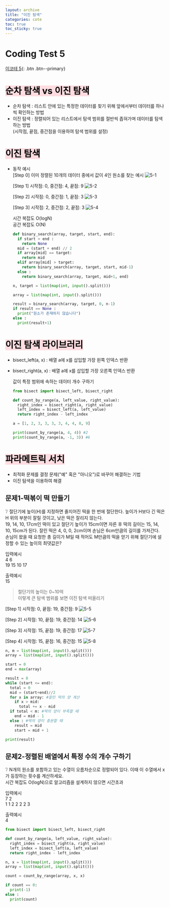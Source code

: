 ```yaml
---
layout: archive
title: "이진 탐색"
categories: cote
toc: true
toc_sticky: true
---
```


# Coding Test 5

[이코테 5](https://www.youtube.com/watch?v=94RC-DsGMLo&list=PLRx0vPvlEmdAghTr5mXQxGpHjWqSz0dgC&index=5){: .btn .btn--primary}

# <mark style='background-color: #ffdce0'>순차 탐색 vs 이진 탐색</mark>

- 순차 탐색 : 리스트 안에 있는 특정한 데이터를 찾기 위해 앞에서부터 데이터를 하나씩 확인하는 방법
- 이진 탐색 : 정렬되어 있는 리스트에서 탐색 범위를 절반씩 좁혀가며 데이터를 탐색하는 방법  
  (시작점, 끝점, 중간점을 이용하여 탐색 범위를 설정)

# <mark style='background-color: #ffdce0'>이진 탐색</mark>

- 동작 예시  
   [Step 0] 이미 정렬된 10개의 데이터 중에서 값이 4인 원소를 찾는 예시
  ![5-1](https://user-images.githubusercontent.com/63334368/202843962-3d4255ec-fc38-447d-85c4-efa00159ed12.png)

  [Step 1] 시작점: 0, 중간점: 4, 끝점: 9
  ![5-2](https://user-images.githubusercontent.com/63334368/202843971-7f024a91-a7de-457a-9468-ff45fb64451f.png)

  [Step 2] 시작점: 0, 중간점: 1, 끝점: 3
  ![5-3](https://user-images.githubusercontent.com/63334368/202843972-e540cfc4-24bb-4c1d-af74-c5b9b66e7040.png)

  [Step 3] 시작점: 2, 중간점: 2, 끝점: 3
  ![5-4](https://user-images.githubusercontent.com/63334368/202843965-2eb7c434-7c96-46e3-8c4c-479e113e086f.png)

  시간 복잡도 O(logN)  
   공간 복잡도 O(N)

  ```python
  def binary_search(array, target, start, end):
    if start > end :
      return None
    mid = (start + end) // 2
    if array[mid] == target:
      return mid
    elif array[mid] > target:
      return binary_search(array, target, start, mid-1)
    else :
      return binary_search(array, target, mid+1, end)

  n, target = list(map(int, input().split()))

  array = list(map(int, input().split()))

  result = binary_search(array, target, 0, n-1)
  if result == None :
    print("원소가 존재하지 않습니다")
  else :
    print(result+1)
  ```

# <mark style='background-color: #ffdce0'>이진 탐색 라이브러리</mark>

- bisect_left(a, x) : 배열 a에 x를 삽입할 가장 왼쪽 인덱스 반환
- bisect_right(a, x) : 배열 a에 x를 삽입할 가장 오른쪽 인덱스 반환

  값이 특정 범위에 속하는 데이터 개수 구하기

  ```python
  from bisect import bisect_left, bisect_right

  def count_by_range(a, left_value, right_value):
    right_index = bisect_right(a, right_value)
    left_index = bisect_left(a, left_value)
    return right_index - left_index

  a = [1, 2, 3, 3, 3, 3, 4, 4, 8, 9]

  print(count_by_range(a, 4, 4)) #2
  print(count_by_range(a, -1, 3)) #6
  ```

# <mark style='background-color: #ffdce0'>파라메트릭 서치</mark>

- 최적화 문제를 결정 문제("예" 혹은 "아니오")로 바꾸어 해결하는 기법
- 이진 탐색을 이용하여 해결

## 문제1-떡볶이 떡 만들기

:grey_question: 절단기에 높이(H)를 지정하면 줄지어진 떡을 한 번에 절단한다. 높이가 H보다 긴 떡은 H 위의 부분이 잘릴 것이고, 낮은 떡은 잘리지 않는다.  
19, 14, 10, 17cm인 떡이 있고 절단기 높이가 15cm이면 자른 후 떡의 길이는 15, 14, 10, 15cm가 된다. 잘린 떡은 4, 0, 0, 2cm이며 손님은 6cm만큼의 길이를 가져간다.  
손님이 왔을 때 요청한 총 길이가 M일 때 적어도 M만큼의 떡을 얻기 위해 절단기에 설정할 수 있는 높이의 최댓값은?

입력예시  
4 6  
19 15 10 17

출력예시  
15

> 절단기의 높이는 0~10억  
> 이렇게 큰 탐색 범위를 보면 이진 탐색 떠올리기

[Step 1] 시작점: 0, 끝점: 19, 중간점: 9
![5-5](https://user-images.githubusercontent.com/63334368/202843967-915fa386-41a1-4782-b428-87f299209863.png)

[Step 2] 시작점: 10, 끝점: 19, 중간점: 14
![5-6](https://user-images.githubusercontent.com/63334368/202843969-d3c83ce8-48b2-41e4-9d2e-c8e4c83920ea.png)

[Step 3] 시작점: 15, 끝점: 19, 중간점: 17
![5-7](https://user-images.githubusercontent.com/63334368/202843968-7722d864-ec22-43ad-a1bb-972b4dc41080.png)

[Step 4] 시작점: 15, 끝점: 16, 중간점: 15
![5-8](https://user-images.githubusercontent.com/63334368/202843970-f3ca05c2-991f-491a-9334-bf97326bc228.png)

```python
n, m = list(map(int, input().split()))
array = list(map(int, input().split()))

start = 0
end = max(array)

result = 0
while (start <= end):
  total = 0
  mid = (start+end)//2
  for x in array: #잘린 떡의 양 계산
    if x > mid:
      total += x - mid
  if total < m: #떡의 양이 부족할 때
    end = mid - 1
  else : #떡의 양이 충분할 때
    result = mid
    start = mid + 1

print(result)
```

## 문제2-정렬된 배열에서 특정 수의 개수 구하기

:grey_question: N개의 원소를 포함하고 있는 수열이 오름차순으로 정렬되어 있다. 이때 이 수열에서 x가 등장하는 횟수를 계산하세요.  
시간 복잡도 O(logN)으로 알고리즘을 설계하지 않으면 시간초과

입력예시  
7 2  
1 1 2 2 2 2 3

출력예시  
4

```python
from bisect import bisect_left, bisect_right

def count_by_range(a, left_value, right_value):
  right_index = bisect_right(a, right_value)
  left_index = bisect_left(a, left_value)
  return right_index - left_index

n, x = list(map(int, input().split()))
array = list(map(int, input().split()))

count = count_by_range(array, x, x)

if count == 0:
  print(-1)
else :
  print(count)
```
